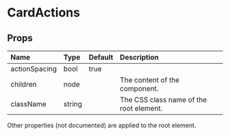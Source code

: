 CardActions
===========



Props
-----


| Name | Type | Default | Description |
|:-----|:-----|:--------|:------------|
| actionSpacing | bool | true |  |
| children | node |  | The content of the component. |
| className | string |  | The CSS class name of the root element. |

Other properties (not documented) are applied to the root element.

